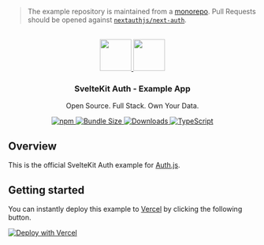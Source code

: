 > The example repository is maintained from a [monorepo](https://github.com/nextauthjs/next-auth/tree/main/apps/examples/sveltekit). Pull Requests should be opened against [`nextauthjs/next-auth`](https://github.com/nextauthjs/next-auth).

<p align="center">
   <br/>
   <a href="https://authjs.dev" target="_blank">
   <img height="64" src="https://authjs.dev/img/logo-sm.png" />
   </a>
   <a href="https://kit.svelte.dev" target="_blank">
   <img height="64" src="https://upload.wikimedia.org/wikipedia/commons/1/1b/Svelte_Logo.svg" />
   </a>
   <h3 align="center"><b>SvelteKit Auth</b> - Example App</h3>
   <p align="center">
   Open Source. Full Stack. Own Your Data.
   </p>
   <p align="center" style="align: center;">
      <a href="https://npm.im/@oneum-io/sveltekit">
        <img alt="npm" src="https://img.shields.io/npm/v/@oneum-io/sveltekit?color=green&label=@oneum-io/sveltekit&style=flat-square">
      </a>
      <a href="https://bundlephobia.com/result?p=@oneum-io/sveltekit">
        <img src="https://img.shields.io/bundlephobia/minzip/@oneum-io/sveltekit?label=size&style=flat-square" alt="Bundle Size"/>
      </a>
      <a href="https://www.npmtrends.com/@oneum-io/sveltekit">
        <img src="https://img.shields.io/npm/dm/@oneum-io/sveltekit?label=downloads&style=flat-square" alt="Downloads" />
      </a>
      <a href="https://npm.im/@oneum-io/sveltekit">
        <img src="https://img.shields.io/badge/TypeScript-blue?style=flat-square" alt="TypeScript" />
      </a>
   </p>
</p>

## Overview

This is the official SvelteKit Auth example for [Auth.js](https://sveltekit.authjs.dev).

## Getting started

You can instantly deploy this example to [Vercel](https://vercel.com?utm_source=github&utm_medium=readme&utm_campaign=sveltekit-auth-example) by clicking the following button.

[![Deploy with Vercel](https://vercel.com/button)](https://vercel.com/new/git/external?repository-url=https://github.com/nextauthjs/sveltekit-auth-example&project-name=sveltekit-auth-example&repository-name=sveltekit-auth-example)
